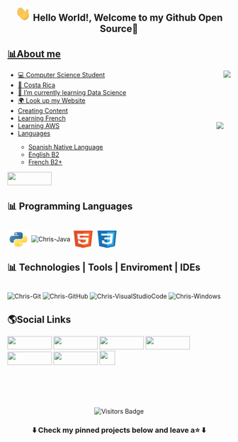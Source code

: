 <h2 align="center"><img src="https://raw.githubusercontent.com/ABSphreak/ABSphreak/master/gifs/Hi.gif" width="35px"> Hello World!, Welcome to my Github Open Source🤍 </h2>
<div align="left">
  <!––Ideas para Readme https://github.com/abhisheknaiidu/awesome-github-profile-readme#anime  ––>
  <a href="https://github.com/ChristoperBA">
 
 <h2>📊About me</h2>
<ul>
   <img align="right" height="150em"
   src="https://github-readme-stats.vercel.app/api?username=ChristoperBA&show_icons=true&theme=tokyonight&include_all_commits=true&count_private=true"/>
  <li>💻 Computer Science Student</li>
  <li>🚩 Costa Rica</li> 
  <li>🧬 I’m currently learning Data Science</li>
  <li>🌍 Look up my Website</li>
  <li> Creating Content </li>
  <li> Learning French</li><img align="right" height="125em" 
  src="https://github-readme-stats.vercel.app/api/top-langs/?username=ChristoperBA&layout=compact&langs_count=7&theme=tokyonight"/>
  <li> Learning AWS</li>
  <li> Languages</li>
  <ul> 
    <li>Spanish Native Language</li>
    <li>English B2</li>
      <li>French  B2+</li>
  </ul>
</ul>
<a href="https://www.instagram.com/__chococris.py/"><img height="30" width="100"src="https://camo.githubusercontent.com/87ad997db06103b8ac1dd5f22e60abbc0c597c5e4bd7c5b5301b90e4b9a0501f/68747470733a2f2f63646e2e6275796d6561636f666665652e636f6d2f627574746f6e732f64656661756c742d7265642e706e67"></a>
 
<h2>📊 Programming Languages </h2>
<div style="display: inline_block"><br>
  <!–– Hacer togle list como en https://github.com/gautamkrishnar ––>
  <!––Acomodar Lenguajes de programación y tecnologias por separado ––>
  <img align="center" alt="Chris-Python" height="40" width="50" src="https://raw.githubusercontent.com/devicons/devicon/master/icons/python/python-original.svg">
  <img align="center" alt="Chris-Java" height="40" width="50" src="https://cdn.jsdelivr.net/gh/devicons/devicon/icons/java/java-original-wordmark.svg" />
  <img align="center" alt="Chris-HTML" height="40" width="50" src="https://raw.githubusercontent.com/devicons/devicon/master/icons/html5/html5-original.svg">
  <img align="center" alt="Chris-CSS" height="40" width="50" src="https://raw.githubusercontent.com/devicons/devicon/master/icons/css3/css3-original.svg"> 
</div>
 
 <h2>📊 Technologies | Tools | Enviroment | IDEs </h2>
<div style="display: inline_block"><br>
  <!–– Hacer togle list como en https://github.com/gautamkrishnar ––>
  <!––Acomodar Lenguajes de programación y tecnologias por separado ––>
  <img align="center" alt="Chris-Git" height="40" width="50" src="https://cdn.jsdelivr.net/gh/devicons/devicon/icons/git/git-original.svg" />
  <img align="center" alt="Chris-GitHub" height="40" width="50" src="https://cdn.jsdelivr.net/gh/devicons/devicon/icons/github/github-original.svg" />
  <img align="center" alt="Chris-VisualStudioCode" height="40" width="50" src="https://cdn.jsdelivr.net/gh/devicons/devicon/icons/visualstudio/visualstudio-plain.svg" />
  <img align="center" alt="Chris-Windows" height="40" width="50"  src="https://cdn.jsdelivr.net/gh/devicons/devicon/icons/windows8/windows8-original.svg" />
</div>
    
<h2>🌎Social Links</h2>
<div> 
  <!–– Cambiar 2 insta y un linkedin Posibilidades 1.Website 2.Pagina de notion 3.falta ––>
  <p class="text-white mb-0 tm-site-desc"></p>
  <a href="https://www.youtube.com/channel/UCL5Tkt3EKY0ubuG0O_JMVVg/featured" target="_blank"><img height="30" width="100" src="https://img.shields.io/badge/YouTube-FF0000?          style=for-the-badge&logo=youtube&logoColor=white" target="_blank"></a>
  <a href="https://www.instagram.com/__chococris.py/" target="_blank"><img height="30" width="100" src="https://img.shields.io/badge/-Instagram-%23E4405F?style=for-the-              badge&logo=instagram&logoColor=white" target="_blank"></a>
  <a href="https://www.instagram.com/__chococris.py/" target="_blank"><img height="30" width="100"src="https://img.shields.io/badge/-Instagram-%23E4405F?style=for-the-                badge&logo=instagram&logoColor=white" target="_blank"></a>
  <a href="https://www.instagram.com/__chococris.py/" target="_blank"><img height="30" width="100"src="https://img.shields.io/badge/-Instagram-%23E4405F?style=for-the-                badge&logo=instagram&logoColor=white" target="_blank"></a>
  <a href="https://mail.google.com/mail/u/0/?fs=1&tf=cm&source=mailto&to=bricenoc506@gmail.com"  target="_blank"><img height="30" width="100" src="https://img.shields.io/badge/-      Email-25251F?style=for-the-badge&logo=gmail&logoColor=white"></a>
  <a href="https://www.linkedin.com/in/christopher-brice%C3%B1o-arias-1b166420b/" target="_blank"> <img height="30" width="100"src="https://img.shields.io/badge/-LinkedIn-            %230077B5?style=for-the-badge&logo=linkedin&logoColor=white" target="_blank"></a> 
   <a href="https://google.com/" target="_blank"> <img height="32" width="35"src="https://raw.githubusercontent.com/blueedgetechno/blueedgetechno/master/img/pngegg.png"          target="_blank"></a>
 
 
  <br/><br/> 
  
<br/>
  <!–– Cambiar MaeMazcort por CristopherBA––>
 <p align="center">
<img src="https://komarev.com/ghpvc/?username=MaeMazcort&style=flat-square&color=7603D6" alt="Visitors Badge"/>
</p>
 <h3 align="center">⬇️ Check my pinned projects below and leave a⭐️ ⬇️</h3>


